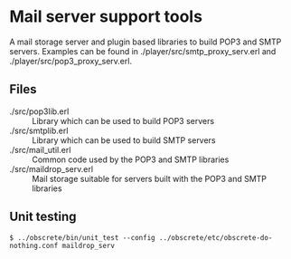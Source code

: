 # Mail server support tools 

A mail storage server and plugin based libraries to build POP3 and
SMTP servers. Examples can be found in ./player/src/smtp_proxy_serv.erl
and ./player/src/pop3_proxy_serv.erl.

## Files

<dl>
  <dt>./src/pop3lib.erl</dt>
  <dd>Library which can be used to build POP3 servers</dd>
  <dt>./src/smtplib.erl</dt>
  <dd>Library which can be used to build SMTP servers</dd>
  <dt>./src/mail_util.erl</dt>
  <dd>Common code used by the POP3 and SMTP libraries</dd>
  <dt>./src/maildrop_serv.erl</dt>
  <dd>Mail storage suitable for servers built with the POP3 and SMTP libraries</dd>
</dl>

## Unit testing

```
$ ../obscrete/bin/unit_test --config ../obscrete/etc/obscrete-do-nothing.conf maildrop_serv
```
